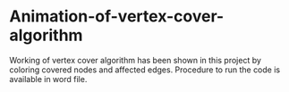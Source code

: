# Animation-of-vertex-cover-algorithm


Working of vertex cover algorithm has been shown in this project by coloring covered nodes and affected edges.
Procedure to run the code is available in word file.
